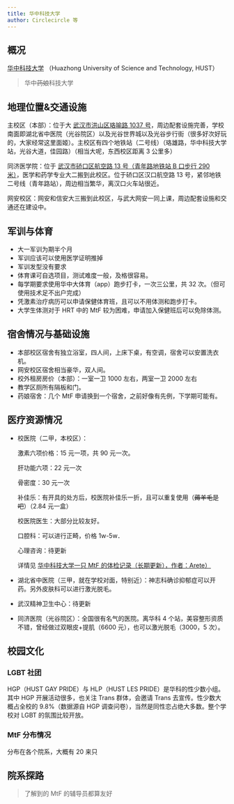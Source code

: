 ```yaml
---
title: 华中科技大学
author: Circlecircle 等
---
```


## 概况

[华中科技大学](https://www.hust.edu.cn/) （Huazhong University of Science and Technology, HUST）

> 华中~~药娘~~科技大学

## 地理位置&交通设施

主校区（本部）：位于大 [武汉市洪山区珞喻路 1037 号](https://amap.com/place/B001B0ISPB)，周边配套设施完善，学校南面即湖北省中医院（光谷院区）以及光谷世界城以及光谷步行街（很多好次好玩的，大家经常这里面姬）。主校区有四个地铁站（二号线）（珞雄路，华中科技大学站，光谷大道，佳园路）（相当大呢，东西校区距离 3 公里多）

同济医学院：位于 [武汉市硚口区航空路 13 号（青年路地铁站 B 口步行 290 米）](https://amap.com/place/B001B06178)，医学和药学专业大二搬到此校区。位于硚口区汉口航空路 13 号，紧邻地铁二号线（青年路站），周边相当繁华，离汉口火车站很近。

网安校区：网安和信安大三搬到此校区，与武大网安一同上课，周边配套设施和交通还在建设中。

## 军训与体育

- 大一军训为期半个月
- 军训应该可以使用医学证明推掉
- 军训发型没有要求
- 体育课可自选项目，测试难度一般，及格很容易。
- 每学期要求使用华中大体育（app）跑步打卡，一次三公里，共 32 次。（但可使用技术足不出户完成）
- 凭激素治疗病历可以申请保健体育班，且可以不用体测和跑步打卡。
- 大学生体测对于 HRT 中的 MtF 较为困难，申请加入保健班后可以免除体测。

## 宿舍情况与基础设施

- 本部校区宿舍有独立浴室，四人间，上床下桌，有空调，宿舍可以安置洗衣机。
- 网安校区宿舍相当豪华，双人间。
- 校外租房房价（本部）：一室一卫 1000 左右，两室一卫 2000 左右
- 教学区厕所有隔板和门。
- 药娘宿舍：几个 MtF 申请换到一个宿舍，之前好像有先例，下学期可能有。

## 医疗资源情况

- 校医院（二甲，本校区）：

  激素六项价格：15 元一项，共 90 元一次。

  肝功能六项：22 元一次

  骨密度：30 元一次

  补佳乐：有开具的处方后，校医院补佳乐一折，且可以重复使用（~~薅羊毛是吧~~）（2.84 元一盒）

  校医院医生：大部分比较友好。

  口腔科：可以进行正畸，价格 1w-5w．

  心理咨询：待更新

  详情见 [华中科技大学一只 MtF 的体检记录（长期更新），作者：Arete）](https://zhuanlan.zhihu.com/p/270528659)

- 湖北省中医院（三甲，就在学校对面，特别近）：神志科确诊抑郁症可以开药。另外皮肤科可以进行激光脱毛。
- 武汉精神卫生中心：待更新
- 同济医院（光谷院区）：全国很有名气的医院。离华科 4 个站，美容整形资质不错，曾经做过双眼皮+提肌（6600 元），也可以激光脱毛（3000，5 次）。

## 校园文化

### LGBT 社团

HGP（HUST GAY PRIDE）与 HLP（HUST LES PRIDE）是华科的性少数小组。其中 HGP 开展活动很多，也关注 Trans 群体，会邀请 Trans 去宣传。性少数大概占全校的 9.8%（数据源自 HGP 调查问卷），当然是同性恋占绝大多数。整个学校对 LGBT 的氛围比较开放。

### MtF 分布情况

分布在各个院系，大概有 20 来只

## 院系探路

> 了解到的 MtF 的辅导员都算友好
